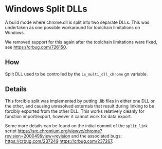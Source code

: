 # Windows Split DLLs

A build mode where chrome.dll is split into two separate DLLs. This was
undertaken as one possible workaround for toolchain limitations on Windows.

We removed support for this again after the toolchain limitations were fixed,
see https://crbug.com/726150.

## How

Split DLL used to be controlled by the `is_multi_dll_chrome` gn variable.

## Details

This forcible split was implemented by putting .lib files in either one DLL or
the other, and causing unresolved externals that result during linking to be
forcibly exported from the other DLL. This works relatively cleanly for function
import/export, however it cannot work for data export.

Some more details can be found on the initial commit of the `split_link` script
https://src.chromium.org/viewvc/chrome?revision=200049&view=revision and the
associated bugs: https://crbug.com/237249 https://crbug.com/237267.
